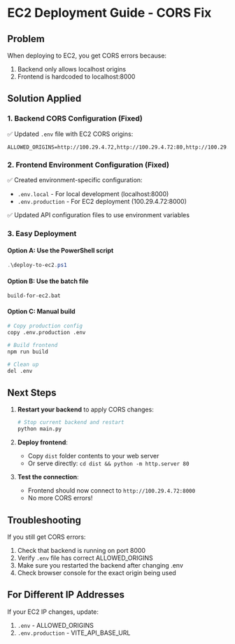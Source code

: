 # EC2 Deployment Guide - CORS Fix

## Problem
When deploying to EC2, you get CORS errors because:
1. Backend only allows localhost origins
2. Frontend is hardcoded to localhost:8000

## Solution Applied

### 1. Backend CORS Configuration (Fixed)
✅ Updated `.env` file with EC2 CORS origins:
```
ALLOWED_ORIGINS=http://100.29.4.72,http://100.29.4.72:80,http://100.29.4.72:3000,http://100.29.4.72:5173,http://localhost:3000,http://localhost:5173,http://127.0.0.1:3000,http://127.0.0.1:5173
```

### 2. Frontend Environment Configuration (Fixed)
✅ Created environment-specific configuration:
- `.env.local` - For local development (localhost:8000)
- `.env.production` - For EC2 deployment (100.29.4.72:8000)

✅ Updated API configuration files to use environment variables

### 3. Easy Deployment

#### Option A: Use the PowerShell script
```powershell
.\deploy-to-ec2.ps1
```

#### Option B: Use the batch file
```batch
build-for-ec2.bat
```

#### Option C: Manual build
```bash
# Copy production config
copy .env.production .env

# Build frontend
npm run build

# Clean up
del .env
```

## Next Steps

1. **Restart your backend** to apply CORS changes:
   ```bash
   # Stop current backend and restart
   python main.py
   ```

2. **Deploy frontend**:
   - Copy `dist` folder contents to your web server
   - Or serve directly: `cd dist && python -m http.server 80`

3. **Test the connection**:
   - Frontend should now connect to `http://100.29.4.72:8000`
   - No more CORS errors!

## Troubleshooting

If you still get CORS errors:
1. Check that backend is running on port 8000
2. Verify `.env` file has correct ALLOWED_ORIGINS
3. Make sure you restarted the backend after changing .env
4. Check browser console for the exact origin being used

## For Different IP Addresses

If your EC2 IP changes, update:
1. `.env` - ALLOWED_ORIGINS
2. `.env.production` - VITE_API_BASE_URL 
